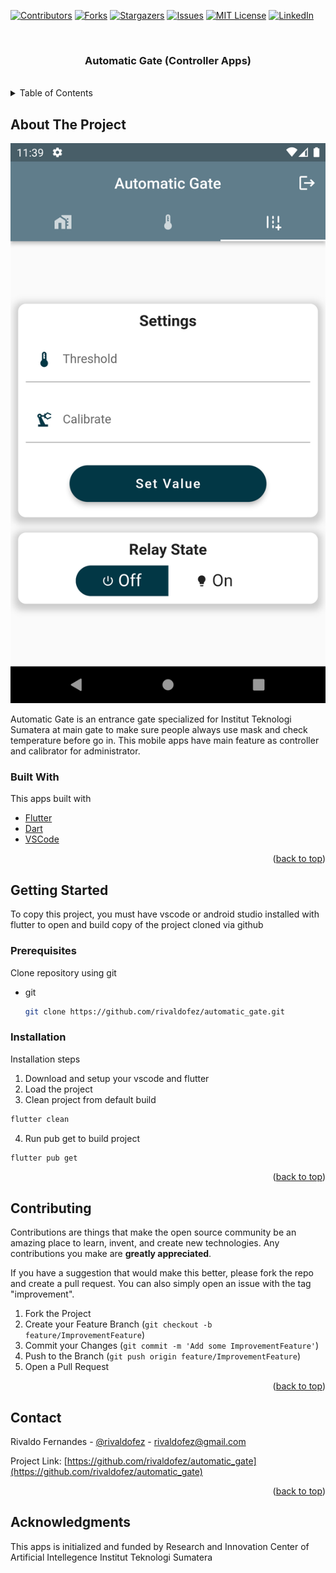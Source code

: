 <div id="top"></div>

[![Contributors][contributors-shield]][contributors-url]
[![Forks][forks-shield]][forks-url]
[![Stargazers][stars-shield]][stars-url]
[![Issues][issues-shield]][issues-url]
[![MIT License][license-shield]][license-url]
[![LinkedIn][linkedin-shield]][linkedin-url]


<!-- PROJECT LOGO -->
<br />
<div align="center">
  <h3 align="center">Automatic Gate (Controller Apps)</h3>
  </br>
</div>



<!-- TABLE OF CONTENTS -->
<details>
  <summary>Table of Contents</summary>
  <ol>
    <li>
      <a href="#about-the-project">About The Project</a>
      <ul>
        <li><a href="#built-with">Built With</a></li>
      </ul>
    </li>
    <li>
      <a href="#getting-started">Getting Started</a>
      <ul>
        <li><a href="#prerequisites">Prerequisites</a></li>
        <li><a href="#installation">Installation</a></li>
      </ul>
    </li>
    <li><a href="#contributing">Contributing</a></li>
    <li><a href="#contact">Contact</a></li>
    <li><a href="#acknowledgments">Acknowledgments</a></li>
  </ol>
</details>



<!-- ABOUT THE PROJECT -->
## About The Project

![Product Name Screen Shot][product-screenshot]

Automatic Gate is an entrance gate specialized for Institut Teknologi Sumatera at main gate to make sure people always use mask and check temperature before go in. This mobile apps have main feature as controller and calibrator for administrator.



### Built With

This apps built with

* [Flutter](https://flutter.dev/)
* [Dart](https://dart.dev/)
* [VSCode](https://code.visualstudio.com/)

<p align="right">(<a href="#top">back to top</a>)</p>

<!-- GETTING STARTED -->
## Getting Started

To copy this project, you must have vscode or android studio installed with flutter to open and build copy of the project cloned via github

### Prerequisites

Clone repository using git
* git
  ```sh
  git clone https://github.com/rivaldofez/automatic_gate.git
  ```

### Installation

Installation steps

1. Download and setup your vscode and flutter 
2. Load the project
3. Clean project from default build
  ```sh
  flutter clean
  ```
4. Run pub get to build project
  ```sh
  flutter pub get
  ```

<p align="right">(<a href="#top">back to top</a>)</p>


<!-- CONTRIBUTING -->
## Contributing

Contributions are things that make the open source community be an amazing place to learn, invent, and create new technologies. Any contributions you make are **greatly appreciated**.

If you have a suggestion that would make this better, please fork the repo and create a pull request. You can also simply open an issue with the tag "improvement".

1. Fork the Project
2. Create your Feature Branch (`git checkout -b feature/ImprovementFeature`)
3. Commit your Changes (`git commit -m 'Add some ImprovementFeature'`)
4. Push to the Branch (`git push origin feature/ImprovementFeature`)
5. Open a Pull Request

<p align="right">(<a href="#top">back to top</a>)</p>


<!-- CONTACT -->
## Contact

Rivaldo Fernandes - [@rivaldofez](https://twitter.com/rivaldofez) - rivaldofez@gmail.com

Project Link: [https://github.com/rivaldofez/automatic_gate](https://github.com/rivaldofez/automatic_gate)

<p align="right">(<a href="#top">back to top</a>)</p>



<!-- ACKNOWLEDGMENTS -->
## Acknowledgments

This apps is initialized and funded by Research and Innovation Center of Artificial Intellegence Institut Teknologi Sumatera


<!-- MARKDOWN LINKS & IMAGES -->
<!-- https://www.markdownguide.org/basic-syntax/#reference-style-links -->
[contributors-shield]: https://img.shields.io/github/contributors/rivaldofez/automatic_gate.svg?style=for-the-badge

[contributors-url]: https://github.com/rivaldofez/automatic_gate/graphs/contributors

[forks-shield]: https://img.shields.io/github/forks/rivaldofez/automatic_gate.svg?style=for-the-badge

[forks-url]: https://github.com/rivaldofez/automatic_gate/network/members

[stars-shield]: https://img.shields.io/github/stars/rivaldofez/automatic_gate.svg?style=for-the-badge

[stars-url]: https://github.com/othneildrew/Best-README-Template/stargazers

[issues-shield]: https://img.shields.io/github/issues/othneildrew/Best-README-Template.svg?style=for-the-badge

[issues-url]: https://github.com/rivaldofez/automatic_gate/issues

[license-shield]: https://img.shields.io/github/license/rivaldofez/automatic_gate.svg?style=for-the-badge

[license-url]: https://github.com/rivaldofez/automatic_gate/blob/master/LICENSE.txt

[linkedin-shield]: https://img.shields.io/badge/-LinkedIn-black.svg?style=for-the-badge&logo=linkedin&colorB=555

[linkedin-url]: https://www.linkedin.com/in/rivaldofez

[product-screenshot]: images/SS01.png